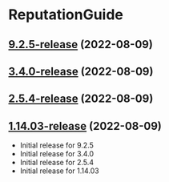 # ReputationGuide

## [9.2.5-release](https://github.com/tvlfrosty/Reputation_Guide/tree/9.2.5-release) (2022-08-09)
## [3.4.0-release](https://github.com/tvlfrosty/Reputation_Guide/tree/3.4.0-release) (2022-08-09)
## [2.5.4-release](https://github.com/tvlfrosty/Reputation_Guide/tree/2.5.4-release) (2022-08-09)
## [1.14.03-release](https://github.com/tvlfrosty/Reputation_Guide/tree/1.14.03-release) (2022-08-09)

- Initial release for 9.2.5
- Initial release for 3.4.0
- Initial release for 2.5.4
- Initial release for 1.14.03

